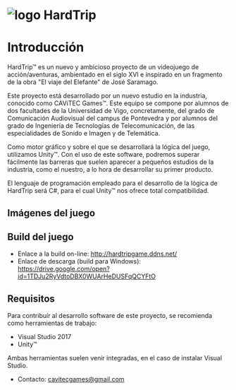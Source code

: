 # ![logo](https://avatars3.githubusercontent.com/u/32564126?v=4&s=200) HardTrip

# Introducción

HardTrip™ es un nuevo y ambicioso proyecto de un videojuego de acción/aventuras, ambientado en el siglo XVI e inspirado en un fragmento de la obra "El viaje del Elefante" de José Saramago.

Este proyecto está desarrollado por un nuevo estudio en la industria, conocido como CAViTEC Games™. Este equipo se compone por alumnos de dos facultades de la Universidad de Vigo, concretamente, del grado de Comunicación Audiovisual del campus de Pontevedra y por alumnos del grado de Ingeniería de Tecnologías de Telecomunicación, de las especialidades de Sonido e Imagen y de Telemática.

Como motor gráfico y sobre el que se desarrollará la lógica del juego, utilizamos Unity™. Con el uso de este software, podremos superar fácilmente las barreras que suelen aparecer a pequeños estudios de la industria, como el nuestro, a lo hora de desarrollar su primer producto.

El lenguaje de programación empleado para el desarrollo de la lógica de HardTrip será C#, para el cual Unity™ nos ofrece total compatibilidad.

## Imágenes del juego

## Build del juego

* Enlace a la build on-line: http://hardtripgame.ddns.net/
* Enlace de descarga (build para Windows): https://drive.google.com/open?id=1TDJu2RyVdtoDBX0WUArHeDUSFqQCYFtO

## Requisitos

Para contribuír al desarrollo software de este proyecto, se recomienda como herramientas de trabajo:

* Visual Studio 2017
* Unity™

Ambas herramientas suelen venir integradas, en el caso de instalar Visual Studio.


* Contacto: cavitecgames@gmail.com
